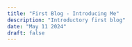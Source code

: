 ```yaml
---
title: "First Blog - Introducing Me"
description: "Introductory first blog"
date: "May 11 2024"
draft: false
---
```

